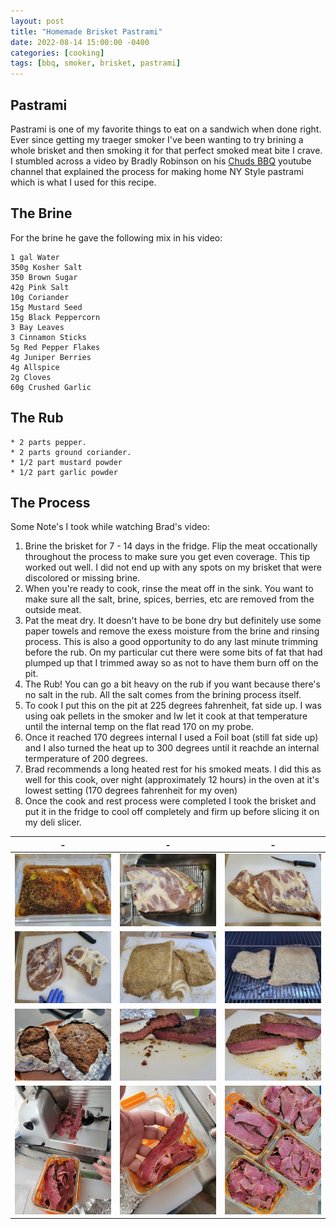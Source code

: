 ```yaml
---
layout: post
title: "Homemade Brisket Pastrami"
date: 2022-08-14 15:00:00 -0400
categories: [cooking]
tags: [bbq, smoker, brisket, pastrami]
---
```


## Pastrami

Pastrami is one of my favorite things to eat on a sandwich when done right. Ever since getting my traeger smoker I've been wanting to try brining a whole brisket and then smoking it for that perfect smoked meat bite I crave. I stumbled across a video by Bradly Robinson on his [Chuds BBQ](https://www.chudsbbq.com/all-recipes/ny-style-pastrami?rq=pastrami) youtube channel that explained the process for making home NY Style pastrami which is what I used for this recipe.  

## The Brine 
For the brine he gave the following mix in his video: 

```
1 gal Water
350g Kosher Salt
350 Brown Sugar
42g Pink Salt
10g Coriander
15g Mustard Seed
15g Black Peppercorn
3 Bay Leaves
3 Cinnamon Sticks
5g Red Pepper Flakes
4g Juniper Berries
4g Allspice
2g Cloves
60g Crushed Garlic
```

## The Rub
```
* 2 parts pepper. 
* 2 parts ground coriander.
* 1/2 part mustard powder
* 1/2 part garlic powder
```

## The Process
Some Note's I took while watching Brad's video:
1. Brine the brisket for 7 - 14 days in the fridge. Flip the meat occationally throughout the process to make sure you get even coverage. This tip worked out well. I did not end up with any spots on my brisket that were discolored or missing brine. 
2. When you're ready to cook, rinse the meat off in the sink. You want to make sure all the salt, brine, spices, berries, etc are removed from the outside meat.
3. Pat the meat dry. It doesn't have to be bone dry but definitely use some paper towels and remove the exess moisture from the brine and rinsing process. This is also a good opportunity to do any last minute trimming before the rub. On my particular cut there were some bits of fat that had plumped up that I trimmed away so as not to have them burn off on the pit. 
4. The Rub! You can go a bit heavy on the rub if you want because there's no salt in the rub. All the salt comes from the brining process itself.
5. To cook I put this on the pit at 225 degrees fahrenheit, fat side up. I was using oak pellets in the smoker and Iw let it cook at that temperature until the internal temp on the flat read 170 on my probe. 
6. Once it reached 170 degrees internal I used a Foil boat (still fat side up) and I also turned the heat up to 300 degrees  until it reachde an internal termperature of 200 degrees. 
7. Brad recommends a long heated rest for his smoked meats. I did this as well for this cook, over night (approximately 12 hours) in the oven at it's lowest setting (170 degrees fahrenheit for my oven)
8. Once the cook and rest process were completed I took the brisket and put it in the fridge to cool off completely and firm up before slicing it on my deli slicer. 

| - | - | - |
|:---:|:---:|:---:|
![](/assets/08142022/2022-08-14-homemade-pastrami-1.jpg) | ![](/assets/08142022/2022-08-14-homemade-pastrami-2.jpg) | ![](/assets/08142022/2022-08-14-homemade-pastrami-3.jpg) 
![](/assets/08142022/2022-08-14-homemade-pastrami-4.jpg) | ![](/assets/08142022/2022-08-14-homemade-pastrami-5.jpg) | ![](/assets/08142022/2022-08-14-homemade-pastrami-6.jpg)
![](/assets/08142022/2022-08-14-homemade-pastrami-7.jpg) | ![](/assets/08142022/2022-08-14-homemade-pastrami-8.jpg) | ![](/assets/08142022/2022-08-14-homemade-pastrami-9.jpg)
![](/assets/08142022/2022-08-14-homemade-pastrami-10.jpg) | ![](/assets/08142022/2022-08-14-homemade-pastrami-11.jpg) | ![](/assets/08142022/2022-08-14-homemade-pastrami-12.jpg)